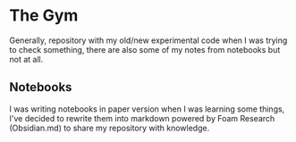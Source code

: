 # The Gym

Generally, repository with my old/new experimental code when I was trying to check something, there are also some of my notes from notebooks but not at all.

## Notebooks

I was writing notebooks in paper version when I was learning some things, I've decided to rewrite them into markdown powered by Foam Research (Obsidian.md) to share my repository with knowledge.
